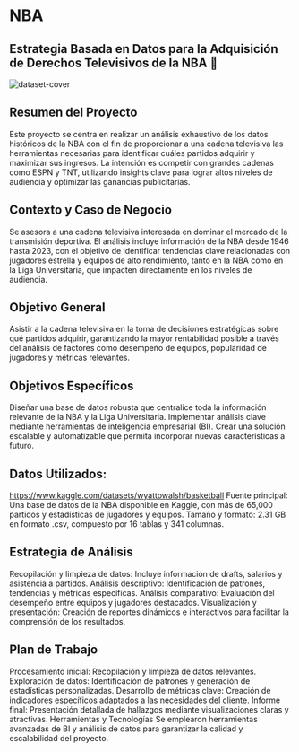 # NBA


## Estrategia Basada en Datos para la Adquisición de Derechos Televisivos de la NBA 🚀
![dataset-cover](https://github.com/user-attachments/assets/3a8c6038-b2cc-4735-9c31-50ee2889e316)



## Resumen del Proyecto
Este proyecto se centra en realizar un análisis exhaustivo de los datos históricos de la NBA con el fin de proporcionar a una cadena televisiva las herramientas necesarias para identificar cuáles partidos adquirir y maximizar sus ingresos. La intención es competir con grandes cadenas como ESPN y TNT, utilizando insights clave para lograr altos niveles de audiencia y optimizar las ganancias publicitarias.

## Contexto y Caso de Negocio
Se asesora a una cadena televisiva interesada en dominar el mercado de la transmisión deportiva. El análisis incluye información de la NBA desde 1946 hasta 2023, con el objetivo de identificar tendencias clave relacionadas con jugadores estrella y equipos de alto rendimiento, tanto en la NBA como en la Liga Universitaria, que impacten directamente en los niveles de audiencia.

## Objetivo General
Asistir a la cadena televisiva en la toma de decisiones estratégicas sobre qué partidos adquirir, garantizando la mayor rentabilidad posible a través del análisis de factores como desempeño de equipos, popularidad de jugadores y métricas relevantes.

## Objetivos Específicos
Diseñar una base de datos robusta que centralice toda la información relevante de la NBA y la Liga Universitaria.
Implementar análisis clave mediante herramientas de inteligencia empresarial (BI).
Crear una solución escalable y automatizable que permita incorporar nuevas características a futuro.



## Datos Utilizados:
https://www.kaggle.com/datasets/wyattowalsh/basketball
Fuente principal: Una base de datos de la NBA disponible en Kaggle, con más de 65,000 partidos y estadísticas de jugadores y equipos.
Tamaño y formato: 2.31 GB en formato .csv, compuesto por 16 tablas y 341 columnas.

## Estrategia de Análisis
Recopilación y limpieza de datos: Incluye información de drafts, salarios y asistencia a partidos.
Análisis descriptivo: Identificación de patrones, tendencias y métricas específicas.
Análisis comparativo: Evaluación del desempeño entre equipos y jugadores destacados.
Visualización y presentación: Creación de reportes dinámicos e interactivos para facilitar la comprensión de los resultados.


## Plan de Trabajo
Procesamiento inicial: Recopilación y limpieza de datos relevantes.
Exploración de datos: Identificación de patrones y generación de estadísticas personalizadas.
Desarrollo de métricas clave: Creación de indicadores específicos adaptados a las necesidades del cliente.
Informe final: Presentación detallada de hallazgos mediante visualizaciones claras y atractivas.
Herramientas y Tecnologías
Se emplearon herramientas avanzadas de BI y análisis de datos para garantizar la calidad y escalabilidad del proyecto.
